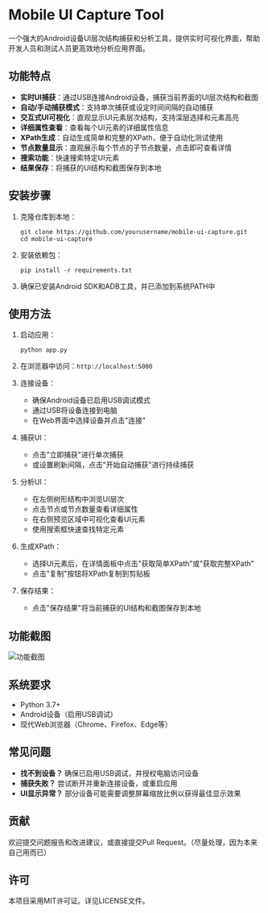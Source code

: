 # Mobile UI Capture Tool

一个强大的Android设备UI层次结构捕获和分析工具，提供实时可视化界面，帮助开发人员和测试人员更高效地分析应用界面。

## 功能特点

- **实时UI捕获**：通过USB连接Android设备，捕获当前界面的UI层次结构和截图
- **自动/手动捕获模式**：支持单次捕获或设定时间间隔的自动捕获
- **交互式UI可视化**：直观显示UI元素层次结构，支持深层选择和元素高亮
- **详细属性查看**：查看每个UI元素的详细属性信息
- **XPath生成**：自动生成简单和完整的XPath，便于自动化测试使用
- **节点数量显示**：直观展示每个节点的子节点数量，点击即可查看详情
- **搜索功能**：快速搜索特定UI元素
- **结果保存**：将捕获的UI结构和截图保存到本地

## 安装步骤

1. 克隆仓库到本地：
   ```
   git clone https://github.com/yourusername/mobile-ui-capture.git
   cd mobile-ui-capture
   ```

2. 安装依赖包：
   ```
   pip install -r requirements.txt
   ```

3. 确保已安装Android SDK和ADB工具，并已添加到系统PATH中

## 使用方法

1. 启动应用：
   ```
   python app.py
   ```

2. 在浏览器中访问：`http://localhost:5000`

3. 连接设备：
   - 确保Android设备已启用USB调试模式
   - 通过USB将设备连接到电脑
   - 在Web界面中选择设备并点击"连接"

4. 捕获UI：
   - 点击"立即捕获"进行单次捕获
   - 或设置刷新间隔，点击"开始自动捕获"进行持续捕获

5. 分析UI：
   - 在左侧树形结构中浏览UI层次
   - 点击节点或节点数量查看详细属性
   - 在右侧预览区域中可视化查看UI元素
   - 使用搜索框快速查找特定元素

6. 生成XPath：
   - 选择UI元素后，在详情面板中点击"获取简单XPath"或"获取完整XPath"
   - 点击"复制"按钮将XPath复制到剪贴板

7. 保存结果：
   - 点击"保存结果"将当前捕获的UI结构和截图保存到本地

## 功能截图

![功能截图](https://github.com/user-attachments/assets/92549d85-6e56-4a12-93c2-af553db55c02)


## 系统要求

- Python 3.7+
- Android设备（启用USB调试）
- 现代Web浏览器（Chrome、Firefox、Edge等）

## 常见问题

- **找不到设备？** 确保已启用USB调试，并授权电脑访问设备
- **捕获失败？** 尝试断开并重新连接设备，或重启应用
- **UI显示异常？** 部分设备可能需要调整屏幕缩放比例以获得最佳显示效果

## 贡献

欢迎提交问题报告和改进建议，或直接提交Pull Request。（尽量处理，因为本来自己用而已）

## 许可

本项目采用MIT许可证。详见LICENSE文件。 
